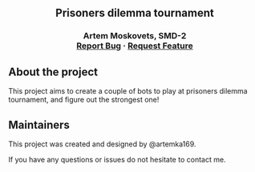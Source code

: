 <p align="center">
  <h2 align="center">Prisoners dilemma tournament</h2>

  <h3 align="center">
 Artem Moskovets, SMD-2
    <br />
    <a href="https://github.com/artemka169/prisoners_dilemma/issues">Report Bug</a>
    ·
    <a href="https://github.com/artemka169/prisoners_dilemma/pulls">Request Feature</a>
  </p>
</p>

<!-- ABOUT THE PROJECT -->
## About the project

This project aims to create a couple of bots to play at prisoners dilemma tournament, and figure out the strongest one!


<!-- Maintainers -->

## Maintainers
This project was created and designed by @artemka169.

If you have any questions or issues do not hesitate to contact me.